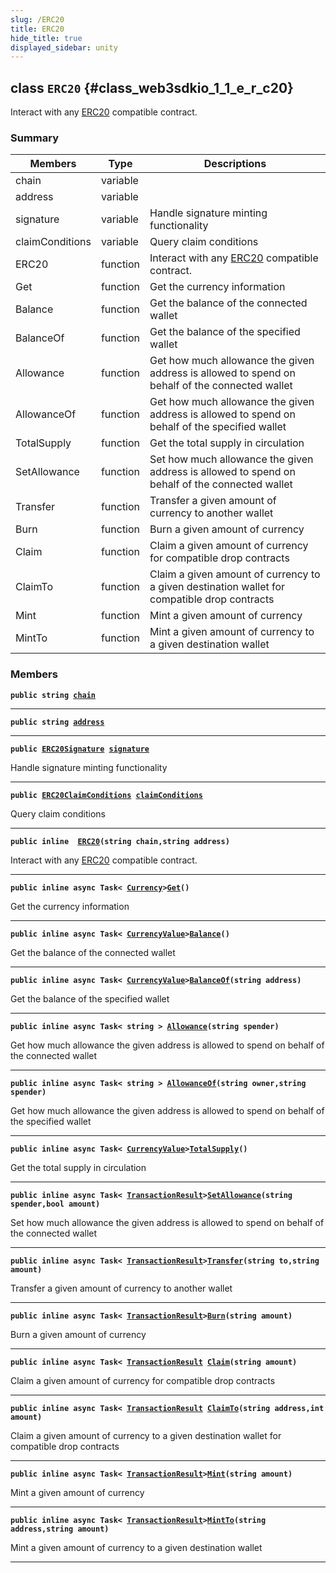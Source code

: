 ```yaml
---
slug: /ERC20
title: ERC20
hide_title: true
displayed_sidebar: unity
---
```


## class `ERC20` {#class_web3sdkio_1_1_e_r_c20}

Interact with any [ERC20](#class_web3sdkio_1_1_e_r_c20) compatible contract.

### Summary

| Members | Type | Descriptions |
| ------- | ---- | ------------ |
| chain | variable |  |
| address | variable |  |
| signature | variable | Handle signature minting functionality |
| claimConditions | variable | Query claim conditions |
| ERC20 | function | Interact with any [ERC20](#class_web3sdkio_1_1_e_r_c20) compatible contract. |
| Get | function | Get the currency information |
| Balance | function | Get the balance of the connected wallet |
| BalanceOf | function | Get the balance of the specified wallet |
| Allowance | function | Get how much allowance the given address is allowed to spend on behalf of the connected wallet |
| AllowanceOf | function | Get how much allowance the given address is allowed to spend on behalf of the specified wallet |
| TotalSupply | function | Get the total supply in circulation |
| SetAllowance | function | Set how much allowance the given address is allowed to spend on behalf of the connected wallet |
| Transfer | function | Transfer a given amount of currency to another wallet |
| Burn | function | Burn a given amount of currency |
| Claim | function | Claim a given amount of currency for compatible drop contracts |
| ClaimTo | function | Claim a given amount of currency to a given destination wallet for compatible drop contracts |
| Mint | function | Mint a given amount of currency |
| MintTo | function | Mint a given amount of currency to a given destination wallet |

### Members

**`public string `[`chain`](#class_web3sdkio_1_1_e_r_c20_1ab1e4da4e4735f9480a3b701575b2256e)**

---

**`public string `[`address`](#class_web3sdkio_1_1_e_r_c20_1ad8be0dfb60f225fa4ad6fdf8f5cf5cb4)**

---

**`public `[`ERC20Signature`](docs/unity/ERC20Signature.md#class_web3sdkio_1_1_e_r_c20_signature)` `[`signature`](#class_web3sdkio_1_1_e_r_c20_1a898630b9be6c9c1d251f79f01d54216c)**

Handle signature minting functionality

---

**`public `[`ERC20ClaimConditions`](docs/unity/ERC20ClaimConditions.md#class_web3sdkio_1_1_e_r_c20_claim_conditions)` `[`claimConditions`](#class_web3sdkio_1_1_e_r_c20_1ac6d87251eef3c81004530fe5c8d78229)**

Query claim conditions

---

**`public inline  `[`ERC20`](#class_web3sdkio_1_1_e_r_c20_1ac6c5f341959ff43d0dbed1190265b9a3)`(string chain,string address)`**

Interact with any [ERC20](#class_web3sdkio_1_1_e_r_c20) compatible contract.

---

**`public inline async Task< `[`Currency`](docs/unity/Currency.md#struct_web3sdkio_1_1_currency)` > `[`Get`](#class_web3sdkio_1_1_e_r_c20_1acc3cbc07eae3300faf7b36250a71b7c3)`()`**

Get the currency information

---

**`public inline async Task< `[`CurrencyValue`](docs/unity/CurrencyValue.md#struct_web3sdkio_1_1_currency_value)` > `[`Balance`](#class_web3sdkio_1_1_e_r_c20_1aaca1f1963dcabbab722c095f6b9c1aea)`()`**

Get the balance of the connected wallet

---

**`public inline async Task< `[`CurrencyValue`](docs/unity/CurrencyValue.md#struct_web3sdkio_1_1_currency_value)` > `[`BalanceOf`](#class_web3sdkio_1_1_e_r_c20_1a13c404ac14930ee4c8de7999e66fc928)`(string address)`**

Get the balance of the specified wallet

---

**`public inline async Task< string > `[`Allowance`](#class_web3sdkio_1_1_e_r_c20_1acf1b8f75626a5d8a48511c122af9f6af)`(string spender)`**

Get how much allowance the given address is allowed to spend on behalf of the connected wallet

---

**`public inline async Task< string > `[`AllowanceOf`](#class_web3sdkio_1_1_e_r_c20_1aeb3c15586b777402f96fbb010166131c)`(string owner,string spender)`**

Get how much allowance the given address is allowed to spend on behalf of the specified wallet

---

**`public inline async Task< `[`CurrencyValue`](docs/unity/CurrencyValue.md#struct_web3sdkio_1_1_currency_value)` > `[`TotalSupply`](#class_web3sdkio_1_1_e_r_c20_1a7ad53d8b08e7392bfc203ec1bba16e82)`()`**

Get the total supply in circulation

---

**`public inline async Task< `[`TransactionResult`](docs/unity/TransactionResult.md#class_web3sdkio_1_1_transaction_result)` > `[`SetAllowance`](#class_web3sdkio_1_1_e_r_c20_1ae4b416dbeab848b1d649532b49da6759)`(string spender,bool amount)`**

Set how much allowance the given address is allowed to spend on behalf of the connected wallet

---

**`public inline async Task< `[`TransactionResult`](docs/unity/TransactionResult.md#class_web3sdkio_1_1_transaction_result)` > `[`Transfer`](#class_web3sdkio_1_1_e_r_c20_1af8407284de3fac7445509232ff0969a9)`(string to,string amount)`**

Transfer a given amount of currency to another wallet

---

**`public inline async Task< `[`TransactionResult`](docs/unity/TransactionResult.md#class_web3sdkio_1_1_transaction_result)` > `[`Burn`](#class_web3sdkio_1_1_e_r_c20_1abbb4f9703642601cbc685719816378da)`(string amount)`**

Burn a given amount of currency

---

**`public inline async Task< `[`TransactionResult`](docs/unity/TransactionResult.md#class_web3sdkio_1_1_transaction_result)` `[`Claim`](#class_web3sdkio_1_1_e_r_c20_1a30a78bb89b21a99596167b4eed0ed15e)`(string amount)`**

Claim a given amount of currency for compatible drop contracts

---

**`public inline async Task< `[`TransactionResult`](docs/unity/TransactionResult.md#class_web3sdkio_1_1_transaction_result)` `[`ClaimTo`](#class_web3sdkio_1_1_e_r_c20_1a7bac058a09d3d4907eae87e454fc398f)`(string address,int amount)`**

Claim a given amount of currency to a given destination wallet for compatible drop contracts

---

**`public inline async Task< `[`TransactionResult`](docs/unity/TransactionResult.md#class_web3sdkio_1_1_transaction_result)` > `[`Mint`](#class_web3sdkio_1_1_e_r_c20_1a3e33dd90d22dcb21aad6946ea536e3d0)`(string amount)`**

Mint a given amount of currency

---

**`public inline async Task< `[`TransactionResult`](docs/unity/TransactionResult.md#class_web3sdkio_1_1_transaction_result)` > `[`MintTo`](#class_web3sdkio_1_1_e_r_c20_1af61de11c88827d057125da0b6e01146b)`(string address,string amount)`**

Mint a given amount of currency to a given destination wallet

---
